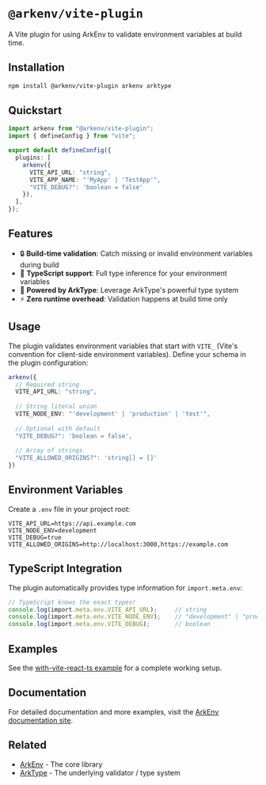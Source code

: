 # `@arkenv/vite-plugin`

A Vite plugin for using ArkEnv to validate environment variables at build time.

## Installation

```sh
npm install @arkenv/vite-plugin arkenv arktype
```

## Quickstart

```typescript title="vite.config.ts"
import arkenv from "@arkenv/vite-plugin";
import { defineConfig } from "vite";

export default defineConfig({
  plugins: [
    arkenv({
      VITE_API_URL: "string",
      VITE_APP_NAME: "'MyApp' | 'TestApp'",
      "VITE_DEBUG?": 'boolean = false'
    }),
  ],
});
```

## Features

- 🔒 **Build-time validation**: Catch missing or invalid environment variables during build
- 🚀 **TypeScript support**: Full type inference for your environment variables
- 💪 **Powered by ArkType**: Leverage ArkType's powerful type system
- ⚡ **Zero runtime overhead**: Validation happens at build time only

## Usage

The plugin validates environment variables that start with `VITE_` (Vite's convention for client-side environment variables). Define your schema in the plugin configuration:

```typescript
arkenv({
  // Required string
  VITE_API_URL: "string",
  
  // String literal union
  VITE_NODE_ENV: "'development' | 'production' | 'test'",
  
  // Optional with default
  "VITE_DEBUG?": 'boolean = false',
  
  // Array of strings
  "VITE_ALLOWED_ORIGINS?": 'string[] = []'
})
```

## Environment Variables

Create a `.env` file in your project root:

```dotenv title=".env"
VITE_API_URL=https://api.example.com
VITE_NODE_ENV=development
VITE_DEBUG=true
VITE_ALLOWED_ORIGINS=http://localhost:3000,https://example.com
```

## TypeScript Integration

The plugin automatically provides type information for `import.meta.env`:

```typescript
// TypeScript knows the exact types!
console.log(import.meta.env.VITE_API_URL);     // string
console.log(import.meta.env.VITE_NODE_ENV);    // "development" | "production" | "test"
console.log(import.meta.env.VITE_DEBUG);       // boolean
```

## Examples

See the [with-vite-react-ts example](https://github.com/yamcodes/arkenv/tree/main/examples/with-vite-react-ts) for a complete working setup.

## Documentation

For detailed documentation and more examples, visit the [ArkEnv documentation site](https://yam.codes/arkenv).

## Related

- [ArkEnv](https://github.com/yamcodes/arkenv) - The core library
- [ArkType](https://arktype.io/) - The underlying validator / type system